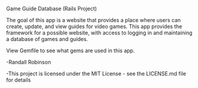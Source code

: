 Game Guide Database (Rails Project)

The goal of this app is a website that provides a place where users can create, update, and view guides for video games. This app provides the framework for a possible website, with access to logging in and maintaining a database of games and guides.


View Gemfile to see what gems are used in this app.




-Randall Robinson

-This project is licensed under the MIT License - see the LICENSE.md file    for details